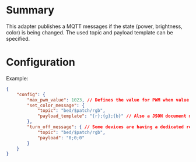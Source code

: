 # Summary
This adapter publishes a MQTT messages if the state (power, brightness, color) is being changed. The used topic and payload template can be specified.

# Configuration
Example:
```json
{
    "config": {
        "max_pwm_value": 1023, // Defines the value for PWM when value is set to 100 %.
        "set_color_message": {
            "topic": "bed/$patch/rgb",
            "payload_template": "{r};{g};{b}" // Also a JSON document may be used here.
        },
        "turn_off_message": { // Some devices are having a dedicated relay which turns the strip off completely. When not defined "0;0;0" is sent by default.
            "topic": "bed/$patch/rgb",
            "payload": "0;0;0"
        }
    }
}
```
